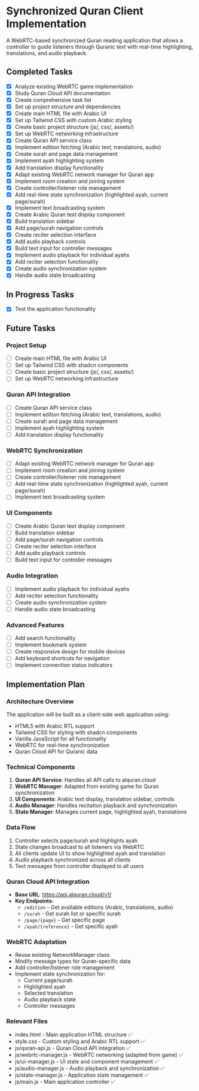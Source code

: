 # Synchronized Quran Client Implementation

A WebRTC-based synchronized Quran reading application that allows a controller to guide listeners through Quranic text with real-time highlighting, translations, and audio playback.

## Completed Tasks

- [x] Analyze existing WebRTC game implementation
- [x] Study Quran Cloud API documentation
- [x] Create comprehensive task list
- [x] Set up project structure and dependencies
- [x] Create main HTML file with Arabic UI
- [x] Set up Tailwind CSS with custom Arabic styling
- [x] Create basic project structure (js/, css/, assets/)
- [x] Set up WebRTC networking infrastructure
- [x] Create Quran API service class
- [x] Implement edition fetching (Arabic text, translations, audio)
- [x] Create surah and page data management
- [x] Implement ayah highlighting system
- [x] Add translation display functionality
- [x] Adapt existing WebRTC network manager for Quran app
- [x] Implement room creation and joining system
- [x] Create controller/listener role management
- [x] Add real-time state synchronization (highlighted ayah, current page/surah)
- [x] Implement text broadcasting system
- [x] Create Arabic Quran text display component
- [x] Build translation sidebar
- [x] Add page/surah navigation controls
- [x] Create reciter selection interface
- [x] Add audio playback controls
- [x] Build text input for controller messages
- [x] Implement audio playback for individual ayahs
- [x] Add reciter selection functionality
- [x] Create audio synchronization system
- [x] Handle audio state broadcasting

## In Progress Tasks

- [x] Test the application functionality

## Future Tasks

### Project Setup
- [ ] Create main HTML file with Arabic UI
- [ ] Set up Tailwind CSS with shadcn components
- [ ] Create basic project structure (js/, css/, assets/)
- [ ] Set up WebRTC networking infrastructure

### Quran API Integration
- [ ] Create Quran API service class
- [ ] Implement edition fetching (Arabic text, translations, audio)
- [ ] Create surah and page data management
- [ ] Implement ayah highlighting system
- [ ] Add translation display functionality

### WebRTC Synchronization
- [ ] Adapt existing WebRTC network manager for Quran app
- [ ] Implement room creation and joining system
- [ ] Create controller/listener role management
- [ ] Add real-time state synchronization (highlighted ayah, current page/surah)
- [ ] Implement text broadcasting system

### UI Components
- [ ] Create Arabic Quran text display component
- [ ] Build translation sidebar
- [ ] Add page/surah navigation controls
- [ ] Create reciter selection interface
- [ ] Add audio playback controls
- [ ] Build text input for controller messages

### Audio Integration
- [ ] Implement audio playback for individual ayahs
- [ ] Add reciter selection functionality
- [ ] Create audio synchronization system
- [ ] Handle audio state broadcasting

### Advanced Features
- [ ] Add search functionality
- [ ] Implement bookmark system
- [ ] Create responsive design for mobile devices
- [ ] Add keyboard shortcuts for navigation
- [ ] Implement connection status indicators

## Implementation Plan

### Architecture Overview
The application will be built as a client-side web application using:
- HTML5 with Arabic RTL support
- Tailwind CSS for styling with shadcn components
- Vanilla JavaScript for all functionality
- WebRTC for real-time synchronization
- Quran Cloud API for Quranic data

### Technical Components
1. **Quran API Service**: Handles all API calls to alquran.cloud
2. **WebRTC Manager**: Adapted from existing game for Quran synchronization
3. **UI Components**: Arabic text display, translation sidebar, controls
4. **Audio Manager**: Handles recitation playback and synchronization
5. **State Manager**: Manages current page, highlighted ayah, translations

### Data Flow
1. Controller selects page/surah and highlights ayah
2. State changes broadcast to all listeners via WebRTC
3. All clients update UI to show highlighted ayah and translation
4. Audio playback synchronized across all clients
5. Text messages from controller displayed to all users

### Quran Cloud API Integration
- **Base URL**: https://api.alquran.cloud/v1/
- **Key Endpoints**:
  - `/edition` - Get available editions (Arabic, translations, audio)
  - `/surah` - Get surah list or specific surah
  - `/page/{page}` - Get specific page
  - `/ayah/{reference}` - Get specific ayah

### WebRTC Adaptation
- Reuse existing NetworkManager class
- Modify message types for Quran-specific data
- Add controller/listener role management
- Implement state synchronization for:
  - Current page/surah
  - Highlighted ayah
  - Selected translation
  - Audio playback state
  - Controller messages

### Relevant Files

- index.html - Main application HTML structure ✅
- style.css - Custom styling and Arabic RTL support ✅
- js/quran-api.js - Quran Cloud API integration ✅
- js/webrtc-manager.js - WebRTC networking (adapted from game) ✅
- js/ui-manager.js - UI state and component management ✅
- js/audio-manager.js - Audio playback and synchronization ✅
- js/state-manager.js - Application state management ✅
- js/main.js - Main application controller ✅
